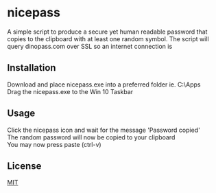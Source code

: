 # nicepass

A simple script to produce a secure yet human readable password that copies
to the clipboard with at least one random symbol. The script will query 
dinopass.com over SSL so an internet connection is <required>

## Installation

Download and place nicepass.exe into a preferred folder ie. C:\Apps \
Drag the nicepass.exe to the Win 10 Taskbar

## Usage

Click the nicepass icon and wait for the message 'Password copied' \
The random password will now be copied to your clipboard \
You may now press paste (ctrl-v)

## License
[MIT](https://choosealicense.com/licenses/mit/)
